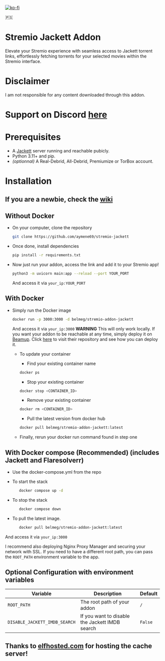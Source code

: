 [![ko-fi](https://ko-fi.com/img/githubbutton_sm.svg)](https://ko-fi.com/P5P2TUSN3)

🇵🇸
# Stremio Jackett Addon

Elevate your Stremio experience with seamless access to Jackett torrent links, effortlessly fetching torrents for your
selected movies within the Stremio interface.

# Disclaimer

I am not responsible for any content downloaded through this addon.

# Support on Discord [here](https://discord.gg/7yZ5PzaPYb)

# Prerequisites

- A [Jackett](https://github.com/Jackett/Jackett) server running and reachable pubicly.
- Python 3.11+ and pip.
- *(optionnal)* A Real-Debrid, All-Debrid, Premiumize or TorBox account.

# Installation

## If you are a newbie, check the [wiki](https://github.com/aymene69/stremio-jackett/wiki)

## Without Docker

- On your computer, clone the repository
    ```sh
    git clone https://github.com/aymene69/stremio-jackett
    ```
- Once done, install dependencies
    ```sh
    pip install -r requirements.txt
    ````
- Now just run your addon, access the link and add it to your Stremio app!
    ```sh
    python3 -m uvicorn main:app --reload --port YOUR_PORT
    ````
  And access it via `your_ip:YOUR_PORT`

## With Docker

- Simply run the Docker image
    ```sh
    docker run -p 3000:3000 -d belmeg/stremio-addon-jackett
    ```
  And access it via `your_ip:3000`
  **WARNING** This will only work locally. If you want your addon to be reachable at any time, simply deploy it
  on [Beamup](https://github.com/Stremio/stremio-beamup-cli).
  Click [here](https://github.com/Stremio/stremio-beamup-cli) to visit their repository and see how you can deploy it.

    - To update your container

        - Find your existing container name
      ```sh
      docker ps
      ```

        - Stop your existing container
      ```sh
      docker stop <CONTAINER_ID>
      ```

        - Remove your existing container
      ```sh
      docker rm <CONTAINER_ID>
      ```

        - Pull the latest version from docker hub
      ```sh
      docker pull belmeg/stremio-addon-jackett:latest
      ```

    - Finally, rerun your docker run command found in step one

## With Docker compose (Recommended) (includes Jackett and Flaresolverr)

- Use the docker-compose.yml from the repo

- To start the stack

   ```sh
      docker compose up -d
   ```

- To stop the stack

   ```sh
      docker compose down
   ```

- To pull the latest image.

   ```sh
      docker pull belmeg/stremio-addon-jackett:latest
   ```

And access it via `your_ip:3000`

I recommend also deploying Nginx Proxy Manager and securing your network with SSL.
If you need to have a different root path, you can pass the `ROOT_PATH` environment variable to the app.

## Optional Configuration with environment variables

| Variable                      | Description                                    | Default |
|-------------------------------|------------------------------------------------|---------|
| `ROOT_PATH`                   | The root path of your addon                    | `/`     |
| `DISABLE_JACKETT_IMDB_SEARCH` | If you want to disable the Jackett IMDB search | `False` |

## Thanks to [elfhosted.com](https://elfhosted.com) for hosting the cache server!
